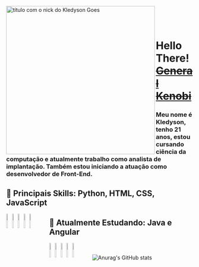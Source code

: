 <img src="https://b.catgirlsare.sexy/Vad_Iuw5.png" min-width="400px" max-width="400px" width="400px" align="left" alt="título com o nick do Kledyson Goes"><br/><br/><br/>

# Hello There! <a href="https://www.youtube.com/watch?v=rEq1Z0bjdwc&ab_channel=ShortClips">~~General Kenobi~~</a>
### Meu nome é Kledyson, tenho 21 anos, estou cursando ciência da computação e atualmente trabalho como analista de implantação. Também estou iniciando a atuação como desenvolvedor de Front-End.

## :cherry_blossom: Principais Skills: <strong>Python, HTML, CSS, JavaScript</strong>
<div style="float: left">
	<img src="https://cdn.jsdelivr.net/gh/devicons/devicon/icons/python/python-plain-wordmark.svg" width="10%" />
	<img src="https://cdn.jsdelivr.net/gh/devicons/devicon/icons/javascript/javascript-original.svg" width="10%" />
	<img src="https://cdn.jsdelivr.net/gh/devicons/devicon/icons/html5/html5-plain-wordmark.svg" width="10%" />
	<img src="https://cdn.jsdelivr.net/gh/devicons/devicon/icons/bootstrap/bootstrap-plain-wordmark.svg" width="10%" />
	<img src="https://cdn.jsdelivr.net/gh/devicons/devicon/icons/css3/css3-plain-wordmark.svg" width="10%" />

	
</div>
  
## :seedling: Atualmente Estudando: <strong>Java e Angular</strong>
<div style="float: left">
	<img src="https://cdn.jsdelivr.net/gh/devicons/devicon/icons/java/java-original-wordmark.svg" width="10%" />
	<img src="https://cdn.jsdelivr.net/gh/devicons/devicon/icons/angularjs/angularjs-plain.svg" width="10%" />
	<img src="https://cdn.jsdelivr.net/gh/devicons/devicon/icons/typescript/typescript-original.svg" width="10%" />
	<img src="https://cdn.jsdelivr.net/gh/devicons/devicon/icons/sass/sass-original.svg" width="10%" />
	<img src="https://cdn.jsdelivr.net/gh/devicons/devicon/icons/flutter/flutter-original.svg" width="10%" />
</div>
<br>

![Anurag's GitHub stats](https://github-readme-stats.vercel.app/api?username=bllurryyk&show_icons=true&theme=radical)


<!-- # Social
<a href="#"><img src=""></a>
<a href="#"><img src=""></a>
<a href="#"><img src=""></a>
<a href="#"><img src=""></a> -->


